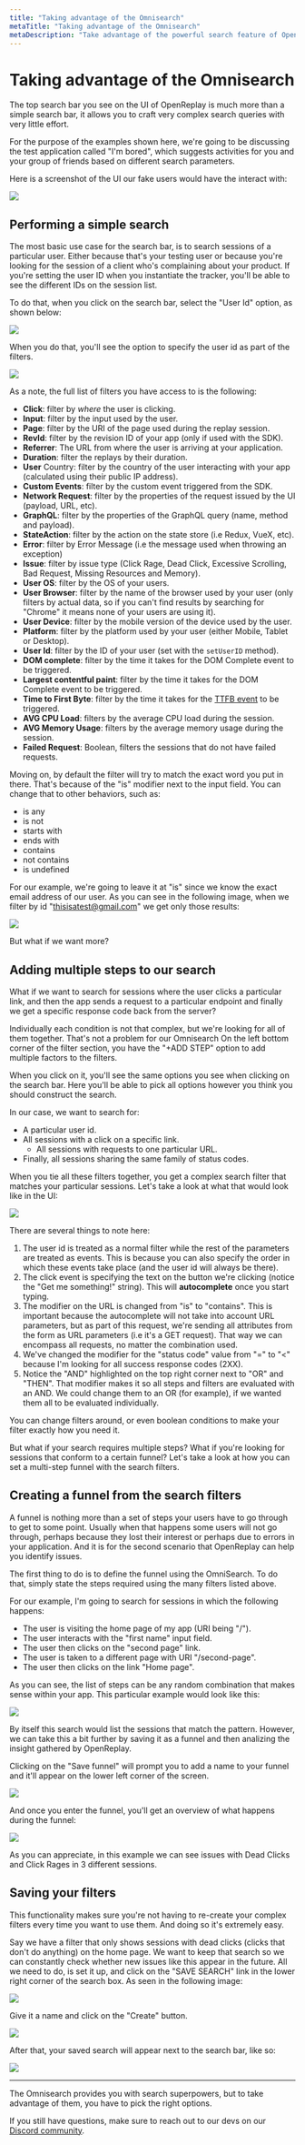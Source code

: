 ```yaml
---
title: "Taking advantage of the Omnisearch"
metaTitle: "Taking advantage of the Omnisearch"
metaDescription: "Take advantage of the powerful search feature of OpenReplay"
---
```

# Taking advantage of the Omnisearch

The top search bar you see on the UI of OpenReplay is much more than a simple search bar, it allows you to craft very complex search queries with very little effort.

For the purpose of the examples shown here, we're going to be discussing the test application called "I'm bored", which suggests activities for you and your group of friends based on different search parameters.

Here is a screenshot of the UI our fake users would have the interact with:

![](https://i.imgur.com/6BtPzTs.png)


## Performing a simple search 
The most basic use case for the search bar, is to search sessions of a particular user. Either because that's your testing user or because you're looking for the session of a client who's complaining about your product.
If you're setting the user ID when you instantiate the tracker, you'll be able to see the different IDs on the session list.

To do that, when you click on the search bar, select the "User Id" option, as shown below:

![](https://i.imgur.com/jZU6hwG.png)

When you do that, you'll see the option to specify the user id as part of the filters. 

![](https://i.imgur.com/6Ac5cDB.png)

As a note, the full list of filters you have access to is the following:

- **Click**: filter by _where_ the user is clicking.
- **Input**: filter by the input used by the user.
- **Page**: filter by the URI of the page used during the replay session.
- **RevId**: filter by the revision ID of your app (only if used with the SDK).
- **Referrer**: The URL from where the user is arriving at your application.
- **Duration**: filter the replays by their duration.
- **User** Country: filter by the country of the user interacting with your app (calculated using their public IP address).
- **Custom Events**: filter by the custom event triggered from the SDK.
- **Network Request**: filter by the properties of the request issued by the UI (payload, URL, etc).
- **GraphQL**: filter by the properties of the GraphQL query (name, method and payload).
- **StateAction**: filter by the action on the state store (i.e Redux, VueX, etc).
- **Error**: filter by Error Message (i.e the message used when throwing an exception)
- **Issue**: filter by issue type (Click Rage, Dead Click, Excessive Scrolling, Bad Request, Missing Resources and Memory).
- **User OS**: filter by the OS of your users.
- **User Browser**: filter by the name of the browser used by your user (only filters by actual data, so if you can't find results by searching for "Chrome" it means none of your users are using it).
- **User Device**: filter by the mobile version of the device used by the user.
- **Platform**: filter by the platform used by your user (either Mobile, Tablet or Desktop).
- **User Id**: filter by the ID of your user (set with the `setUserID` method).
- **DOM complete**: filter by the time it takes for the DOM Complete event to be triggered.
- **Largest contentful paint**: filter by the time it takes for the DOM Complete event to be triggered.
- **Time to First Byte**: filter by the time it takes for the [TTFB event](https://fr.wikipedia.org/wiki/Time_to_first_byte) to be triggered.
- **AVG CPU Load**: filters by the average CPU load during the session.
- **AVG Memory Usage**: filters by the average memory usage during the session.
- **Failed Request**: Boolean, filters the sessions that do not have failed requests.

 

Moving on, by default the filter will try to match the exact word you put in there. That's because of the "is" modifier next to the input field. You can change that to other behaviors, such as:

- is any
- is not
- starts with
- ends with
- contains
- not contains
- is undefined

For our example, we're going to leave it at "is" since we know the exact email address of our user.
As you can see in the following image, when we filter by id "thisisatest@gmail.com" we get only those results:

![](https://i.imgur.com/kAjALWs.png)

But what if we want more?

## Adding multiple steps to our search
What if we want to search for sessions where the user clicks a particular link, and then the app sends a request to a particular endpoint and finally we get a specific response code back from the server?

Individually each condition is not that complex, but we're looking for all of them together.
That's not a problem for our Omnisearch 
On the left bottom corner of the filter section, you have the "+ADD STEP" option to add multiple factors to the filters.

When you click on it, you'll see the same options you see when clicking on the search bar.
Here you'll be able to pick all options however you think you should construct the search.

In our case, we want to search for:

- A particular user id.
- All sessions with a click on a specific link.
    - All sessions with requests to one particular URL.
- Finally, all sessions sharing the same family of status codes.

When you tie all these filters together, you get a complex search filter that matches your particular sessions.
Let's take a look at what that would look like in the UI:

![](https://i.imgur.com/RX9PeH3.png)


There are several things to note here:

1. The user id is treated as a normal filter while the rest of the parameters are treated as events. This is because you can also specify the order in which these events take place (and the user id will always be there).
2. The click event is specifying the text on the button we're clicking (notice the "Get me something!" string). This will **autocomplete** once you start typing.
3. The modifier on the URL is changed from "is" to "contains". This is important because the autocomplete will not take into account URL parameters, but as part of this request, we're sending all attributes from the form as URL parameters (i.e it's a GET request). That way we can encompass all requests, no matter the combination used.
4. We've changed the modifier for the "status code" value from "=" to "<" because I'm looking for all success response codes (2XX).
5. Notice the "AND" highlighted on the top right corner next to "OR" and "THEN". That modifier makes it so all steps and filters are evaluated with an AND. We could change them to an OR (for example), if we wanted them all to be evaluated individually.

You can change filters around, or even boolean conditions to make your filter exactly how you need it.

But what if your search requires multiple steps? What if you're looking for sessions that conform to a certain funnel? Let's take a look at how you can set a multi-step funnel with the search filters.

## Creating a funnel from the search filters

A funnel is nothing more than a set of steps your users have to go through to get to some point. Usually when that happens some users will not go through, perhaps because they lost their interest or perhaps due to errors in your application.
And it is for the second scenario that OpenReplay can help you identify issues.

The first thing to do is to define the funnel using the OmniSearch. To do that, simply state the steps required using the many filters listed above.

For our example, I'm going to search for sessions in which the following happens:

- The user is visiting the home page of my app (URI being "/").
- The user interacts with the "first name" input field.
- The user then clicks on the "second page" link.
- The user is taken to a different page with URI "/second-page".
- The user then clicks on the link "Home page".

As you can see, the list of steps can be any random combination that makes sense within your app.
This particular example would look like this:

![](https://i.imgur.com/uEx2yGZ.png)

By itself this search would list the sessions that match the pattern. However, we can take this a bit further by saving it as a funnel and then analizing the insight gathered by OpenReplay.

Clicking on the "Save funnel" will prompt you to add a name to your funnel and it'll appear on the lower left corner of the screen.

![](https://i.imgur.com/bt5O08M.png)

And once you enter the funnel, you'll get an overview of what happens during the funnel:

![](https://i.imgur.com/cgyJaKO.png)

As you can appreciate, in this example we can see issues with Dead Clicks and Click Rages in 3 different sessions.

## Saving your filters
This functionality makes sure you're not having to re-create your complex filters every time you want to use them.
And doing so it's extremely easy.

Say we have a filter that only shows sessions with dead clicks (clicks that don't do anything) on the home page. We want to keep that search so we can constantly check whether new issues like this appear in the future.
All we need to do, is set it up, and click on the "SAVE SEARCH" link in the lower right corner of the search box.
As seen in the following image:

![](https://i.imgur.com/b3GP8xh.png)

Give it a name and click on the "Create" button. 

![](https://i.imgur.com/TONFroV.png)

After that, your saved search will appear next to the search bar, like so:

![](https://i.imgur.com/n1GsndD.png)


---

The Omnisearch provides you with search superpowers, but to take advantage of them, you have to pick the right options.

If you still have questions, make sure to reach out to our devs on our [Discord community](https://discord.openreplay.com/).

